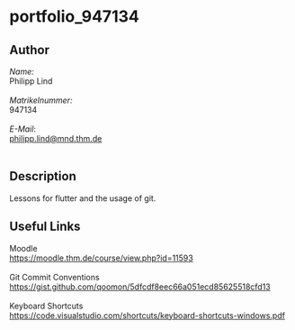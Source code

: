 # portfolio_947134
## Author
*Name:* <br />Philipp Lind <br /><br />
*Matrikelnummer:* <br />947134 <br/><br/>
*E-Mail*: <br/> philipp.lind@mnd.thm.de<br/><br/>

## Description
Lessons for flutter and the usage of git.

## Useful Links <br />
Moodle <br/>
https://moodle.thm.de/course/view.php?id=11593
<br/><br/>
Git Commit Conventions<br/>
https://gist.github.com/qoomon/5dfcdf8eec66a051ecd85625518cfd13
<br/><br/>
Keyboard Shortcuts<br/>
https://code.visualstudio.com/shortcuts/keyboard-shortcuts-windows.pdf
<br/><br/>